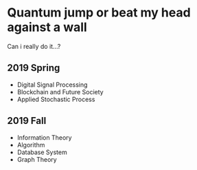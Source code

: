 # Quantum jump or beat my head against a wall

Can i really do it...?

## 2019 Spring

- Digital Signal Processing
- Blockchain and Future Society
- Applied Stochastic Process

## 2019 Fall

- Information Theory
- Algorithm
- Database System
- Graph Theory